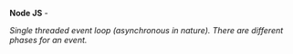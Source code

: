 
**Node JS** - 

  *Single threaded event loop (asynchronous in nature).*
  *There are different phases for an event.*
